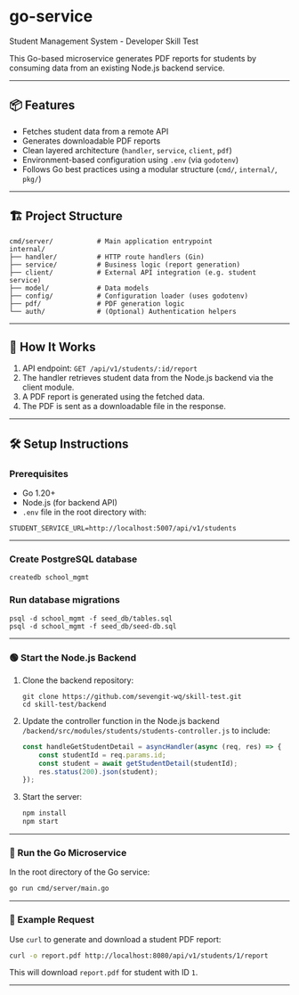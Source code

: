 # go-service
Student Management System - Developer Skill Test

This Go-based microservice generates PDF reports for students by consuming data from an existing Node.js backend service.

---

## 📦 Features

- Fetches student data from a remote API
- Generates downloadable PDF reports
- Clean layered architecture (`handler`, `service`, `client`, `pdf`)
- Environment-based configuration using `.env` (via `godotenv`)
- Follows Go best practices using a modular structure (`cmd/`, `internal/`, `pkg/`)

---

## 🏗️ Project Structure

```
cmd/server/           # Main application entrypoint
internal/
├── handler/          # HTTP route handlers (Gin)
├── service/          # Business logic (report generation)
├── client/           # External API integration (e.g. student service)
├── model/            # Data models
├── config/           # Configuration loader (uses godotenv)
├── pdf/              # PDF generation logic
└── auth/             # (Optional) Authentication helpers
```

---

## 🚀 How It Works

1. API endpoint: `GET /api/v1/students/:id/report`
2. The handler retrieves student data from the Node.js backend via the client module.
3. A PDF report is generated using the fetched data.
4. The PDF is sent as a downloadable file in the response.

---

## 🛠️ Setup Instructions

### Prerequisites

- Go 1.20+
- Node.js (for backend API)
- `.env` file in the root directory with:

```env
STUDENT_SERVICE_URL=http://localhost:5007/api/v1/students
```

---
### Create PostgreSQL database
```
createdb school_mgmt
```

### Run database migrations
```
psql -d school_mgmt -f seed_db/tables.sql
psql -d school_mgmt -f seed_db/seed-db.sql
```
---
### 🟢 Start the Node.js Backend

1. Clone the backend repository:
   ```
   git clone https://github.com/sevengit-wq/skill-test.git
   cd skill-test/backend
   ```

2. Update the controller function in the Node.js backend
   ``` /backend/src/modules/students/students-controller.js```
   to include:
   ```js
   const handleGetStudentDetail = asyncHandler(async (req, res) => {
       const studentId = req.params.id;
       const student = await getStudentDetail(studentId);
       res.status(200).json(student);
   });
   ```

3. Start the server:
   ```bash
   npm install
   npm start
   ```

---

### 🚀 Run the Go Microservice

In the root directory of the Go service:

```bash
go run cmd/server/main.go
```

---

### 📄 Example Request

Use `curl` to generate and download a student PDF report:

```bash
curl -o report.pdf http://localhost:8080/api/v1/students/1/report
```

This will download `report.pdf` for student with ID `1`.

---
